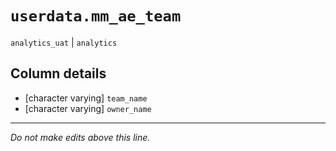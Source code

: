 # `userdata.mm_ae_team`
`analytics_uat` | `analytics`

## Column details
* [character varying] `team_name`
* [character varying] `owner_name`

-------------------------------------------------------------------------------
*Do not make edits above this line.*
